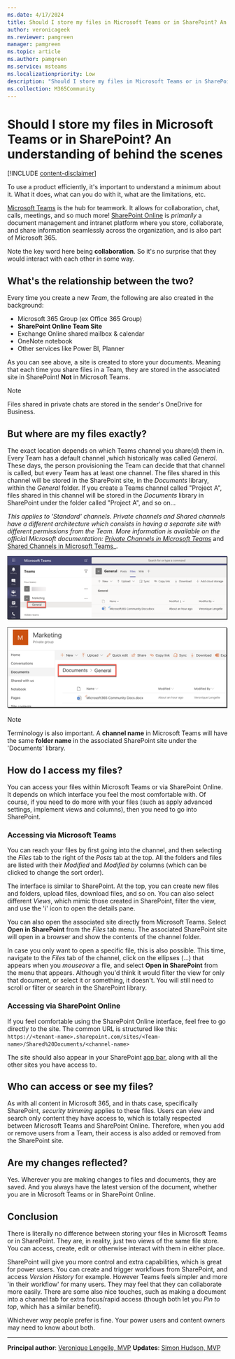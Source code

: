 ```yaml
---
ms.date: 4/17/2024
title: Should I store my files in Microsoft Teams or in SharePoint? An understanding of behind the scenes
author: veronicageek
ms.reviewer: pamgreen
manager: pamgreen
ms.topic: article
ms.author: pamgreen
ms.service: msteams
ms.localizationpriority: Low
description: "Should I store my files in Microsoft Teams or in SharePoint? An understanding of behind the scenes"
ms.collection: M365Community
---
```


# Should I store my files in Microsoft Teams or in SharePoint? An understanding of behind the scenes

[!INCLUDE [content-disclaimer](includes/content-disclaimer.md)]

To use a product efficiently, it's important to understand a minimum about it. What it does, what can you do with it, what are the limitations, etc.

[Microsoft Teams](https://products.office.com/microsoft-teams/group-chat-software) is the hub for teamwork. It allows for collaboration, chat, calls, meetings, and so much more!
[SharePoint Online](https://products.office.com/sharepoint/collaboration) is _primarily_ a document management and intranet platform where you store, collaborate, and share information seamlessly across the organization, and is also part of Microsoft 365.

Note the key word here being **collaboration**. So it's no surprise that they would interact with each other in some way.

## What's the relationship between the two?

Every time you create a new _Team_, the following are also created in the background:

- Microsoft 365 Group (ex Office 365 Group)
- **SharePoint Online Team Site**
- Exchange Online shared mailbox & calendar
- OneNote notebook
- Other services like Power BI, Planner

As you can see above, a site is created to store your documents. Meaning that each time you share files in a Team, they are stored in the associated site in SharePoint! **Not** in Microsoft Teams.

> [!NOTE]
> Files shared in private chats are stored in the sender's OneDrive for Business.

## But where are my files exactly?

The exact location depends on which Teams channel you share(d) them in. Every Team has a default channel ,which historically was called _General_. These days, the person provisioning the Team can decide that that channel is called, but every Team has at least one channel. The files shared in this channel will be stored in the SharePoint site, in the _Documents_ library, within the _General_ folder. If you create a Teams channel called "Project A", files shared in this channel will be stored in the _Documents_ library in SharePoint under the folder called "Project A", and so on...

_This applies to 'Standard' channels. Private channels and Shared channels have a different architecture which consists in having a separate site with different permissions from the Team. More information is available on the official Microsoft documentation: [Private Channels in Microsoft Teams](/microsoftteams/private-channels)_ and [Shared Channels in Microsoft Teams](/microsoftteams/shared-channels)_.

![Image of the General channel in a Microsoft Teams team.](media/should-I-store-my-files-in-Teams-or-SharePoint-An-understanding-of-behind-the-scenes/TeamsGeneral.png)

![Image of the General folder in a SharePoint group.](media/should-I-store-my-files-in-Teams-or-SharePoint-An-understanding-of-behind-the-scenes/SPOGeneral.png)

> [!NOTE]
>Terminology is also important. A **channel name** in Microsoft Teams will have the same **folder name** in the associated SharePoint site under the 'Documents' library.

## How do I access my files?

You can access your files within Microsoft Teams or via SharePoint Online. It depends on which interface you feel the most comfortable with. Of course, if you need to do more with your files (such as apply advanced settings, implement views and columns), then you need to go into SharePoint.

### Accessing via Microsoft Teams

You can reach your files by first going into the channel, and then selecting the _Files_ tab to the right of the _Posts_ tab at the top. All the folders and files are listed with their _Modified_ and _Modified by_ columns (which can be clicked to change the sort order).

The interface is similar to SharePoint. At the top, you can create new files and folders, upload files, download files, and so on. You can also select different _Views_, which mimic those created in SharePoint, filter the view, and use the 'i' icon to open the details pane.

You can also open the associated site directly from Microsoft Teams. Select **Open in SharePoint** from the _Files_ tab menu. The associated SharePoint site will open in a browser and show the contents of the channel folder.

In case you only want to open a specific file, this is also possible.
This time, navigate to the _Files_ tab of the channel, click on the ellipses (...) that appears when you _mouseover_ a file, and select **Open in SharePoint** from the menu that appears. Although you'd think it would filter the view for only that document, or select it or something, it doesn't. You will still need to scroll or filter or search in the SharePoint library.

### Accessing via SharePoint Online

If you feel comfortable using the SharePoint Online interface, feel free to go directly to the site. The common URL is structured like this: `https://<tenant-name>.sharepoint.com/sites/<Team-name>/Shared%20Documents/<channel-name>`

The site should also appear in your SharePoint [app bar](./glossary.md#app-bar), along with all the other sites you have access to.

## Who can access or see my files?

As with all content in Microsoft 365, and in thats case, specifically SharePoint, _security trimming_ applies to these files. Users can view and search only content they have access to, which is totally respected between Microsoft Teams and SharePoint Online. Therefore, when you add or remove users from a Team, their access is also added or removed from the SharePoint site.

## Are my changes reflected?

Yes. Wherever you are making changes to files and documents, they are saved. And you always have the latest version of the document, whether you are in Microsoft Teams or in SharePoint Online.

## Conclusion

There is literally no difference between storing your files in Microsoft Teams or in SharePoint. They are, in reality, just two views of the same file store. You can access, create, edit or otherwise interact with them in either place.

SharePoint will give you more control and extra capabilities, which is great for power users. You can create and trigger workflows from SharePoint, and access _Version History_ for example. However Teams feels simpler and more 'in their workflow' for many users. They may feel that they can collaborate more easily. There are some also nice touches, such as making a document into a channel tab for extra focus/rapid access (though both let you _Pin to top_, which has a similar benefit).

Whichever way people prefer is fine. Your power users and content owners may need to know about both.

---

**Principal author**: [Veronique Lengelle, MVP](https://www.linkedin.com/in/veronique-lengelle-48a71b31)
**Updates**: [Simon Hudson, MVP](https://www.linkedin.com/in/simonjhudson/)
